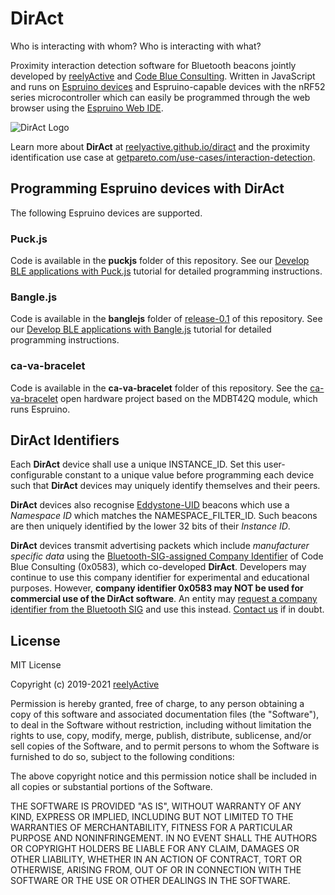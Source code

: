 DirAct
======

Who is interacting with whom?  Who is interacting with what?

Proximity interaction detection software for Bluetooth beacons jointly developed by [reelyActive](https://www.reelyactive.com) and [Code Blue Consulting](https://consultcodeblue.com/).  Written in JavaScript and runs on [Espruino devices](https://shop.espruino.com/ble) and Espruino-capable devices with the nRF52 series microcontroller which can easily be programmed through the web browser using the [Espruino Web IDE](https://www.espruino.com/ide/).

![DirAct Logo](https://reelyactive.github.io/diract/images/diract-logo-black.png)

Learn more about __DirAct__ at [reelyactive.github.io/diract](https://reelyactive.github.io/diract/) and the proximity identification use case at [getpareto.com/use-cases/interaction-detection](https://getpareto.com/use-cases/interaction-detection/).


Programming Espruino devices with DirAct
----------------------------------------

The following Espruino devices are supported.

### Puck.js

Code is available in the __puckjs__ folder of this repository.  See our [Develop BLE applications with Puck.js](https://reelyactive.github.io/diy/puckjs-dev/) tutorial for detailed programming instructions.

### Bangle.js

Code is available in the __banglejs__ folder of [release-0.1](https://github.com/reelyactive/diract/tree/release-0.1) of this repository.  See our [Develop BLE applications with Bangle.js](https://reelyactive.github.io/diy/banglejs-dev/) tutorial for detailed programming instructions.

### ca-va-bracelet

Code is available in the __ca-va-bracelet__ folder of this repository.  See the [ca-va-bracelet](https://upverter.com/profile/cavabracelet/) open hardware project based on the MDBT42Q module, which runs Espruino.


DirAct Identifiers
------------------

Each __DirAct__ device shall use a unique INSTANCE_ID.  Set this user-configurable constant to a unique value before programming each device such that __DirAct__ devices may uniquely identify themselves and their peers.

__DirAct__ devices also recognise [Eddystone-UID](https://github.com/google/eddystone/tree/master/eddystone-uid#eddystone-uid) beacons which use a _Namespace ID_ which matches the NAMESPACE_FILTER_ID.  Such beacons are then uniquely identified by the lower 32 bits of their _Instance ID_.

__DirAct__ devices transmit advertising packets which include _manufacturer specific data_ using the [Bluetooth-SIG-assigned Company Identifier](https://www.bluetooth.com/specifications/assigned-numbers/company-identifiers/) of Code Blue Consulting (0x0583), which co-developed __DirAct__.  Developers may continue to use this company identifier for experimental and educational purposes.  However, __company identifier 0x0583 may NOT be used for commercial use of the DirAct software__.  An entity may [request a company identifier from the Bluetooth SIG](https://www.bluetooth.com/specifications/assigned-numbers/company-identifiers/) and use this instead.  [Contact us](https://www.reelyactive.com/contact/) if in doubt.


License
-------

MIT License

Copyright (c) 2019-2021 [reelyActive](https://www.reelyactive.com)

Permission is hereby granted, free of charge, to any person obtaining a copy of this software and associated documentation files (the "Software"), to deal in the Software without restriction, including without limitation the rights to use, copy, modify, merge, publish, distribute, sublicense, and/or sell copies of the Software, and to permit persons to whom the Software is furnished to do so, subject to the following conditions:

The above copyright notice and this permission notice shall be included in all copies or substantial portions of the Software.

THE SOFTWARE IS PROVIDED "AS IS", WITHOUT WARRANTY OF ANY KIND, EXPRESS OR
IMPLIED, INCLUDING BUT NOT LIMITED TO THE WARRANTIES OF MERCHANTABILITY,
FITNESS FOR A PARTICULAR PURPOSE AND NONINFRINGEMENT. IN NO EVENT SHALL THE
AUTHORS OR COPYRIGHT HOLDERS BE LIABLE FOR ANY CLAIM, DAMAGES OR OTHER
LIABILITY, WHETHER IN AN ACTION OF CONTRACT, TORT OR OTHERWISE, ARISING FROM,
OUT OF OR IN CONNECTION WITH THE SOFTWARE OR THE USE OR OTHER DEALINGS IN
THE SOFTWARE.
